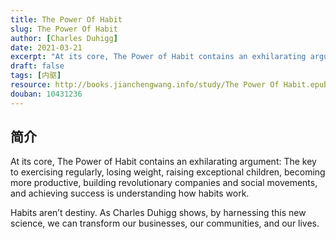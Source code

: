 ```yaml
---
title: The Power Of Habit
slug: The Power Of Habit
author: [Charles Duhigg]
date: 2021-03-21
excerpt: "At its core, The Power of Habit contains an exhilarating argument: The key to exercising regularly, losing weight, raising exceptional children, becoming more productive,"
draft: false
tags: [内驱]
resource: http://books.jianchengwang.info/study/The Power Of Habit.epub
douban: 10431236
---
```


## 简介

At its core, The Power of Habit contains an exhilarating argument: The key to exercising regularly, losing weight, raising exceptional children, becoming more productive, building revolutionary companies and social movements, and achieving success is understanding how habits work.

Habits aren’t destiny. As Charles Duhigg shows, by harnessing this new science, we can transform our businesses, our communities, and our lives.

